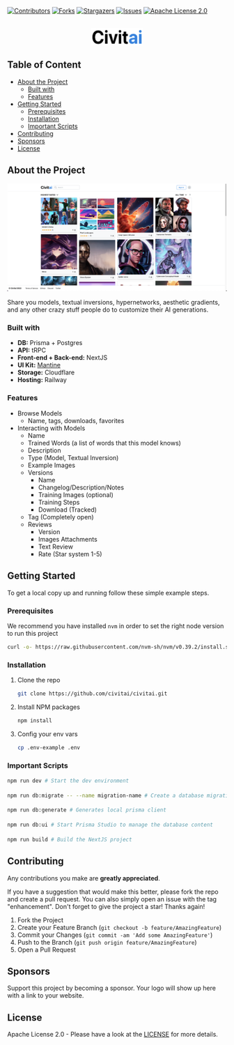 [![Contributors][contributors-shield]][contributors-url]
[![Forks][forks-shield]][forks-url]
[![Stargazers][stars-shield]][stars-url]
[![Issues][issues-shield]][issues-url]
[![Apache License 2.0][license-shield]][license-url]

<br />
<div align="center">
  <a href="https://civitai.com/">
    <img src="media/logo.png" alt="Logo" width="120" height="40">
  </a>
</div>

## Table of Content
- [About the Project](#about-the-project)
  - [Built with](#built-with)
  - [Features](#features)
- [Getting Started](#getting-started)
  - [Prerequisites](#prerequisites)
  - [Installation](#installation)
  - [Important Scripts](#important-scripts)
- [Contributing](#contributing)
- [Sponsors](#sponsors)
- [License](#license)



## About the Project

![Civitai Homepage Screenshot](media/header.png)

Share you models, textual inversions, hypernetworks, aesthetic gradients, and any other crazy stuff people do to customize their AI generations.

### Built with
- **DB:** Prisma + Postgres
- **API:** tRPC
- **Front-end + Back-end:** NextJS
- **UI Kit:** [Mantine](https://mantine.dev/)
- **Storage:** Cloudflare
- **Hosting:** Railway

### Features
- Browse Models
  - Name, tags, downloads, favorites
- Interacting with Models
  - Name
  - Trained Words (a list of words that this model knows)
  - Description
  - Type (Model, Textual Inversion)
  - Example Images
  - Versions
    - Name
    - Changelog/Description/Notes
    - Training Images (optional)
    - Training Steps
    - Download (Tracked)
  - Tag (Completely open)
  - Reviews
    - Version
    - Images Attachments
    - Text Review
    - Rate (Star system 1-5)

## Getting Started

To get a local copy up and running follow these simple example steps.

### Prerequisites

We recommend you have installed `nvm` in order to set the right node version to run this project
```sh
curl -o- https://raw.githubusercontent.com/nvm-sh/nvm/v0.39.2/install.sh | bash
```

### Installation

1. Clone the repo
   ```sh
   git clone https://github.com/civitai/civitai.git
   ```
1. Install NPM packages
   ```sh
   npm install
   ```
1. Config your env vars
   ```sh
   cp .env-example .env
   ```

### Important Scripts
```sh
npm run dev # Start the dev environment

npm run db:migrate -- --name migration-name # Create a database migration with prisma after updating the schema

npm run db:generate # Generates local prisma client

npm run db:ui # Start Prisma Studio to manage the database content

npm run build # Build the NextJS project
```

## Contributing

Any contributions you make are **greatly appreciated**.

If you have a suggestion that would make this better, please fork the repo and create a pull request. You can also simply open an issue with the tag "enhancement".
Don't forget to give the project a star! Thanks again!

1. Fork the Project
1. Create your Feature Branch (`git checkout -b feature/AmazingFeature`)
1. Commit your Changes (`git commit -am 'Add some AmazingFeature'`)
1. Push to the Branch (`git push origin feature/AmazingFeature`)
1. Open a Pull Request

## Sponsors

Support this project by becoming a sponsor. Your logo will show up here with a link to your website.

## License
Apache License 2.0 - Please have a look at the [LICENSE](/LICENSE) for more details.


[contributors-shield]: https://img.shields.io/github/contributors/civitai/civitai.svg?style=for-the-badge
[contributors-url]: https://github.com/civitai/civitai/graphs/contributors
[forks-shield]: https://img.shields.io/github/forks/civitai/civitai.svg?style=for-the-badge
[forks-url]: https://github.com/civitai/civitai/network/members
[stars-shield]: https://img.shields.io/github/stars/civitai/civitai.svg?style=for-the-badge
[stars-url]: https://github.com/civitai/civitai/stargazers
[issues-shield]: https://img.shields.io/github/issues/civitai/civitai.svg?style=for-the-badge
[issues-url]: https://github.com/civitai/civitai/issues
[license-shield]: https://img.shields.io/github/license/civitai/civitai.svg?style=for-the-badge
[license-url]: https://github.com/civitai/civitai/blob/master/LICENSE
